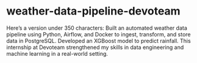 # weather-data-pipeline-devoteam
Here’s a version under 350 characters:  Built an automated weather data pipeline using Python, Airflow, and Docker to ingest, transform, and store data in PostgreSQL. Developed an XGBoost model to predict rainfall. This internship at Devoteam strengthened my skills in data engineering and machine learning in a real-world setting.
